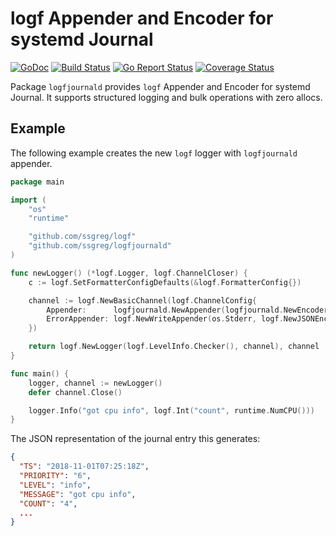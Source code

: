 # logf Appender and Encoder for systemd Journal

[![GoDoc](https://godoc.org/github.com/ssgreg/logfjournald?status.svg)](https://godoc.org/github.com/ssgreg/logfjournald)
[![Build Status](https://travis-ci.org/ssgreg/logfjournald.svg?branch=master)](https://travis-ci.org/ssgreg/logfjournald)
[![Go Report Status](https://goreportcard.com/badge/github.com/ssgreg/logfjournald)](https://goreportcard.com/report/github.com/ssgreg/logfjournald)
[![Coverage Status](https://coveralls.io/repos/github/ssgreg/logfjournald/badge.svg?branch=master)](https://coveralls.io/github/ssgreg/logfjournald?branch=master)

Package `logfjournald` provides `logf` Appender and Encoder for systemd Journal. It supports structured logging and bulk operations with zero allocs.

## Example

The following example creates the new `logf` logger with `logfjournald` appender.

```go
package main

import (
    "os"
    "runtime"

    "github.com/ssgreg/logf"
    "github.com/ssgreg/logfjournald"
)

func newLogger() (*logf.Logger, logf.ChannelCloser) {
    c := logf.SetFormatterConfigDefaults(&logf.FormatterConfig{})

    channel := logf.NewBasicChannel(logf.ChannelConfig{
        Appender:      logfjournald.NewAppender(logfjournald.NewEncoder(c, logf.NewJSONTypeMarshallerFactory(c))),
        ErrorAppender: logf.NewWriteAppender(os.Stderr, logf.NewJSONEncoder(c)),
    })

    return logf.NewLogger(logf.LevelInfo.Checker(), channel), channel
}

func main() {
    logger, channel := newLogger()
    defer channel.Close()

    logger.Info("got cpu info", logf.Int("count", runtime.NumCPU()))
}
```

The JSON representation of the journal entry this generates:

```json
{
  "TS": "2018-11-01T07:25:18Z",
  "PRIORITY": "6",
  "LEVEL": "info",
  "MESSAGE": "got cpu info",
  "COUNT": "4",
  ...
}
```
